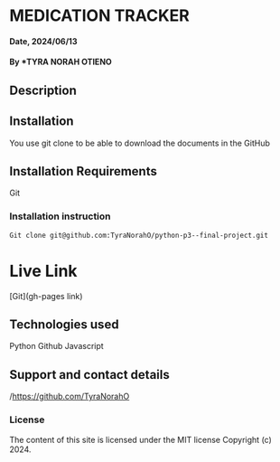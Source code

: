 # MEDICATION TRACKER

#### Date, 2024/06/13

#### By *TYRA NORAH OTIENO

## Description


## Installation
You use git clone to be able to download the documents in the GitHub

## Installation Requirements
Git

### Installation instruction
```
Git clone git@github.com:TyraNorahO/python-p3--final-project.git
```

# Live Link
[Git](gh-pages link)

## Technologies used
Python
Github
Javascript

## Support and contact details
/https://github.com/TyraNorahO

### License
The content of this site is licensed under the MIT license
Copyright (c) 2024.



